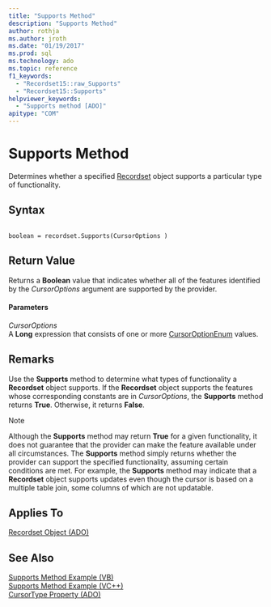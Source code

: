 ```yaml
---
title: "Supports Method"
description: "Supports Method"
author: rothja
ms.author: jroth
ms.date: "01/19/2017"
ms.prod: sql
ms.technology: ado
ms.topic: reference
f1_keywords:
  - "Recordset15::raw_Supports"
  - "Recordset15::Supports"
helpviewer_keywords:
  - "Supports method [ADO]"
apitype: "COM"
---
```

# Supports Method
Determines whether a specified [Recordset](./recordset-object-ado.md) object supports a particular type of functionality.  
  
## Syntax  
  
```  
  
boolean = recordset.Supports(CursorOptions )  
```  
  
## Return Value  
 Returns a **Boolean** value that indicates whether all of the features identified by the *CursorOptions* argument are supported by the provider.  
  
#### Parameters  
 *CursorOptions*  
 A **Long** expression that consists of one or more [CursorOptionEnum](./cursoroptionenum.md) values.  
  
## Remarks  
 Use the **Supports** method to determine what types of functionality a **Recordset** object supports. If the **Recordset** object supports the features whose corresponding constants are in *CursorOptions*, the **Supports** method returns **True**. Otherwise, it returns **False**.  
  
> [!NOTE]
>  Although the **Supports** method may return **True** for a given functionality, it does not guarantee that the provider can make the feature available under all circumstances. The **Supports** method simply returns whether the provider can support the specified functionality, assuming certain conditions are met. For example, the **Supports** method may indicate that a **Recordset** object supports updates even though the cursor is based on a multiple table join, some columns of which are not updatable.  
  
## Applies To  
 [Recordset Object (ADO)](./recordset-object-ado.md)  
  
## See Also  
 [Supports Method Example (VB)](./supports-method-example-vb.md)   
 [Supports Method Example (VC++)](./supports-method-example-vc.md)   
 [CursorType Property (ADO)](./cursortype-property-ado.md)